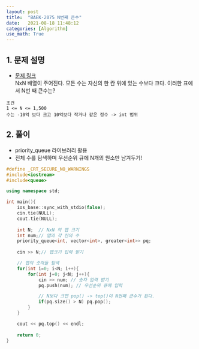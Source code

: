 ```yaml
---
layout: post
title:  "BAEK-2075 N번째 큰수"
date:   2021-08-18 11:48:12
categories: [Algorithm]
use_math: True
---
```


## 1. 문제 설명
* [문제 링크](https://www.acmicpc.net/problem/2075)  
NxN 배열이 주어진다. 모든 수는 자신의 한 칸 위에 있는 수보다 크다.
이러한 표에서 N번 째 큰수는?  

```
조건
1 <= N <= 1,500
수는 -10억 보다 크고 10억보다 작거나 같은 정수 -> int 범위
```

## 2. 풀이
* priority_queue 라이브러리 활용
* 전체 수를 탐색하며 우선순위 큐에 N개의 원소만 남겨두기!

```c++
#define _CRT_SECURE_NO_WARNINGS
#include<iostream>
#include<queue>

using namespace std;

int main(){
    ios_base::sync_with_stdio(false);
	cin.tie(NULL);
	cout.tie(NULL);
    
    int N;	// NxN 의 맵 크기
    int num;// 맵의 각 칸의 수
    priority_queue<int, vector<int>, greater<int>> pq;
    
    cin >> N;// 맵크기 입력 받기

	// 맵의 숫자들 탐색
    for(int i=0; i<N; i++){
        for(int j=0; j<N; j++){
            cin >> num; // 숫자 입력 받기
            pq.push(num); // 우선순위 큐에 입력

			// N보다 크면 pop() -> top()이 N번째 큰수가 된다.
            if(pq.size() > N) pq.pop(); 
        }
    }

    cout << pq.top() << endl;
    
    return 0;
}
```
